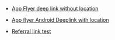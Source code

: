- [App Flyer deep link without location](https://kiranakartlinks.onelink.me/yAp8/e6408d95)
- [App flyer Android Deeplink with location](https://kiranakartlinks.onelink.me/yAp8/12128cb5)

- [Referral link test](https://kiranakartlinks.onelink.me/yAp8/64e20c85)
